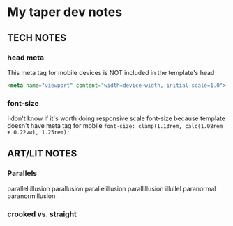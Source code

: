 # My taper dev notes

## TECH NOTES

### head meta
This meta tag for mobile devices is NOT included in the template's head
```html
<meta name="viewport" content="width=device-width, initial-scale=1.0">
```

### font-size
I don't know if it's worth doing responsive scale font-size because template doesn't have meta tag for mobile
`font-size: clamp(1.13rem, calc(1.08rem + 0.22vw), 1.25rem);`


## ART/LIT NOTES

### Parallels

parallel
illusion
parallusion
parallelillusion
parallillusion
illullel
paranormal
paranormillusion

### crooked vs. straight
